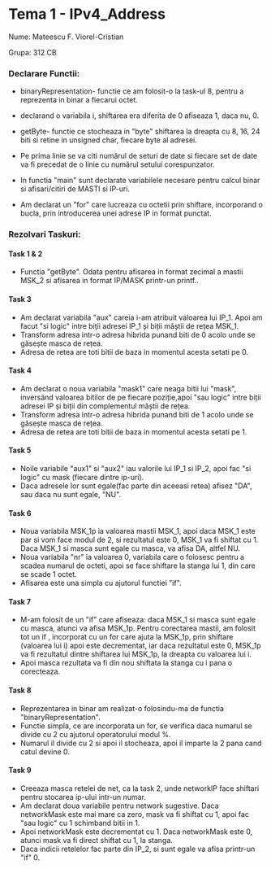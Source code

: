 # Tema 1 - IPv4_Address
Nume: Mateescu F. Viorel-Cristian

Grupa: 312 CB

### Declarare Functii:
* binaryRepresentation- functie ce am folosit-o la task-ul 8, pentru a reprezenta in binar a fiecarui octet.
* declarand o variabila i, shiftarea era diferita de 0 afiseaza 1, daca nu, 0.
* getByte- functie ce stocheaza in "byte" shiftarea la dreapta cu 8, 16, 24 biti si retine in unsigned char, fiecare byte al adresei.

* Pe prima linie se va citi numărul de seturi de date si fiecare set de date va fi precedat de o linie cu numărul setului corespunzator.
* In functia "main" sunt declarate variabilele necesare pentru calcul binar si afisari/citiri de MASTI si IP-uri. 
* Am declarat un "for" care lucreaza cu octetii prin shiftare, incorporand o bucla, prin introducerea unei adrese IP in format punctat.
### Rezolvari Taskuri:
#### Task 1 & 2
* Functia "getByte". Odata pentru afisarea in format zecimal a mastii MSK_2 si afisarea in format IP/MASK printr-un printf..

#### Task 3
* Am declarat variabila "aux" careia i-am atribuit valoarea lui IP_1. Apoi am facut "si logic" intre biții adresei IP_1 și biții măștii de rețea MSK_1.
* Transform adresa intr-o adresa hibrida punand biti de 0 acolo unde se găsește masca de rețea.
* Adresa de retea are toti bitii de baza in momentul acesta setati pe 0. 

#### Task 4
* Am declarat o noua variabila "mask1" care neaga bitii lui "mask", inversând valoarea bitilor de pe fiecare poziție,apoi "sau logic" intre biții adresei IP și biții din complementul măștii de rețea.
* Transform adresa intr-o adresa hibrida punand biti de 1 acolo unde se găsește masca de rețea.
* Adresa de retea are toti bitii de baza in momentul acesta setati pe 1.

#### Task 5
* Noile variabile "aux1" si "aux2" iau valorile lui IP_1 si IP_2, apoi fac "si logic" cu mask (fiecare dintre ip-uri).
* Daca adresele lor sunt egale(fac parte din aceeasi retea) afisez "DA", sau daca nu sunt egale, "NU".

#### Task 6
* Noua variabila MSK_1p ia valoarea mastii MSK_1, apoi daca MSK_1 este par si vom face modul de 2, si rezultatul este 0, MSK_1 va fi shiftat cu 1. Daca MSK_1 si masca sunt egale cu masca, va afisa DA, altfel NU.
* Noua variabila "nr" ia  valoarea 0, variabila care o folosesc pentru a scadea numarul de octeti, apoi se face shiftare la stanga lui 1, din care se scade 1 octet.
* Afisarea este una simpla cu ajutorul functiei "if".

#### Task 7
* M-am folosit de un "if" care afiseaza: daca MSK_1 si masca sunt egale cu masca, atunci va afisa MSK_1p. Pentru corectarea mastii, am folosit tot un if , incorporat cu un for care ajuta la MSK_1p, prin shiftare (valoarea lui i) apoi este decrementat, iar daca rezultatul este 0, MSK_1p va fi rezultatul dintre shiftarea lui MSK_1p, la dreapta cu valoarea lui i.
* Apoi masca rezultata va fi din nou shiftata la stanga cu i pana o corecteaza.

#### Task 8
* Reprezentarea in binar am realizat-o folosindu-ma de functia "binaryRepresentation".
* Functie simpla, ce are incorporata un for, se verifica daca numarul se divide cu 2 cu ajutorul operatorului modul %.
* Numarul il divide cu 2 si apoi il stocheaza, apoi il imparte la 2 pana cand catul devine 0.

#### Task 9
* Creeaza masca retelei de net, ca la task 2, unde networkIP face shiftari pentru stocarea ip-ului intr-un numar.
* Am declarat doua variabile pentru network sugestive. Daca networkMask este mai mare ca zero, mask va fi shiftat cu 1, apoi fac "sau logic" cu 1 schimband bitii in 1.
* Apoi networkMask este decrementat cu 1. Daca networkMask este 0, atunci mask va fi direct shiftat cu 1, la stanga.
* Daca indicii retelelor fac parte din IP_2, si sunt egale va afisa printr-un "if" 0.
